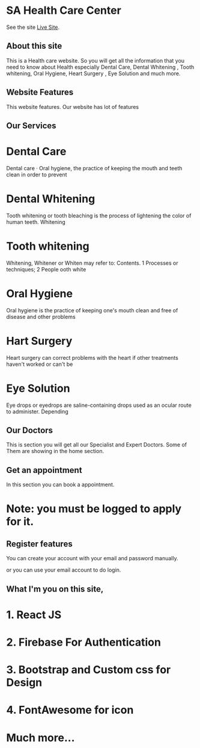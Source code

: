 # SA Health Care Center

See the site [Live Site](https://sa-health-carecenter.web.app/).

## About this site

This is a Health care website.
So you will get all the information that you need to know about Health especially
Dental Care, Dental Whitening , Tooth whitening, Oral Hygiene, Heart Surgery
, Eye Solution
and much more.

## Website Features

This website features.
Our website has lot of features

## Our Services

# Dental Care

Dental care · Oral hygiene, the practice of keeping the mouth and teeth clean in order to prevent

# Dental Whitening

Tooth whitening or tooth bleaching is the process of lightening the color of human teeth. Whitening

# Tooth whitening

Whitening, Whitener or Whiten may refer to: Contents. 1 Processes or techniques; 2 People ooth white

# Oral Hygiene

Oral hygiene is the practice of keeping one's mouth clean and free of disease and other problems

# Hart Surgery

Heart surgery can correct problems with the heart if other treatments haven't worked or can't be

# Eye Solution

Eye drops or eyedrops are saline-containing drops used as an ocular route to administer. Depending

## Our Doctors

This is section you will get all our Specialist and Expert Doctors.
Some of Them are showing in the home section.

## Get an appointment

In this section you can book a appointment.

# Note: you must be logged to apply for it.

## Register features

You can create your account with your email and password manually.

or you can use your email account to do login.

## What I'm you on this site,

# 1. React JS

# 2. Firebase For Authentication

# 3. Bootstrap and Custom css for Design

# 4. FontAwesome for icon

# Much more...
